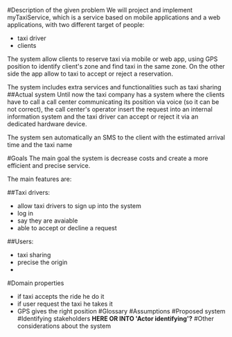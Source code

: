 #Description of the given problem
We will project and implement myTaxiService, which is a service based on mobile applications and a web applications, with two different target of people:

* taxi driver
* clients

The system allow clients to reserve taxi via mobile or web app, using GPS position to identify client's zone and find taxi in the same zone. On the other side the app allow to taxi to accept or reject a reservation.

The system includes extra services and functionalities such as taxi sharing
##Actual system
Until now the taxi company has a system where the clients have to call a call center communicating its position via voice (so it can be not correct), the call center's operator insert the request into an internal information system and the taxi driver can accept or reject it via an dedicated hardware device.

The system sen automatically an SMS to the client with the estimated arrival time and the taxi name

#Goals
The main goal the system is decrease costs and create a more efficient and precise service.

The main features are:

##Taxi drivers:
* allow taxi drivers to sign up into the system
* log in
* say they are avaiable
* able to accept or decline a request

##Users:
* taxi sharing
* precise the origin
* 

#Domain properties
* if taxi accepts the ride he do it
* if user request the taxi he takes it
* GPS gives the right position
#Glossary
#Assumptions
#Proposed system
#Identifying stakeholders **HERE OR INTO 'Actor identifying'?**
#Other considerations about the system